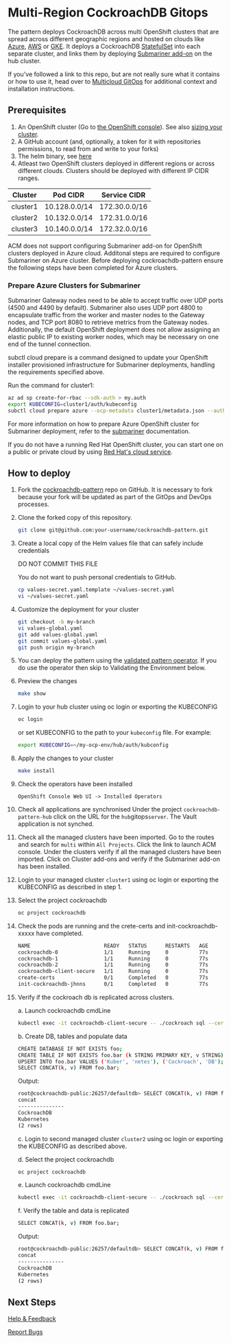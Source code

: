 # Multi-Region CockroachDB Gitops

The pattern deploys CockroachDB across multi OpenShift clusters that are spread across different geographic regions and hosted on clouds like  [Azure](https://portal.azure.com/), [AWS](https://aws.amazon.com/) or [GKE](https://cloud.google.com/kubernetes-engine). It deploys a CockroachDB [StatefulSet](https://kubernetes.io/docs/concepts/workloads/controllers/statefulset/)
into each separate cluster, and links them by deploying [Submariner add-on](https://access.redhat.com/documentation/en-us/red_hat_advanced_cluster_management_for_kubernetes/2.5/html/add-ons/add-ons-overview#submariner) on the hub cluster.

If you've followed a link to this repo, but are not really sure what it contains
or how to use it, head over to [Multicloud GitOps](http://hybrid-cloud-patterns.io/multicloud-gitops/)
for additional context and installation instructions.

## Prerequisites

1. An OpenShift cluster (Go to [the OpenShift console](https://console.redhat.com/openshift/create)). See also [sizing your cluster](../cluster-sizing).
1. A GitHub account (and, optionally, a token for it with repositories permissions, to read from and write to your forks)
1. The helm binary, see [here](https://helm.sh/docs/intro/install/)
1. Atleast two OpenShift clusters deployed in different regions or across different clouds. Clusters should be deployed with different IP CIDR ranges.

| Cluster  |  Pod CIDR |  Service CIDR |
|---|---|---|
| cluster1 | 10.128.0.0/14 | 172.30.0.0/16 |
| cluster2 | 10.132.0.0/14 | 172.31.0.0/16 |
| cluster3 | 10.140.0.0/14 | 172.32.0.0/16 |

ACM does not support configuring Submariner add-on for OpenShift clusters deployed in Azure cloud. Additonal steps are required to configure Submariner on Azure cluster. Before deploying cockroachdb-pattern ensure the following steps have been completed for Azure clusters.

### Prepare Azure Clusters for Submariner

Submariner Gateway nodes need to be able to accept traffic over UDP ports (4500 and 4490 by default). Submariner also uses UDP port 4800 to encapsulate traffic from the worker and master nodes to the Gateway nodes, and TCP port 8080 to retrieve metrics from the Gateway nodes. Additionally, the default OpenShift deployment does not allow assigning an elastic public IP to existing worker nodes, which may be necessary on one end of the tunnel connection.

subctl cloud prepare is a command designed to update your OpenShift installer provisioned infrastructure for Submariner deployments, handling the requirements specified above.

Run the command for cluster1:

```sh
az ad sp create-for-rbac --sdk-auth > my.auth
export KUBECONFIG=cluster1/auth/kubeconfig
subctl cloud prepare azure --ocp-metadata cluster1/metadata.json --auth-file my.auth
```

For more information on how to prepare Azure OpenShift cluster for Submariner deployment, refer to the [submariner](https://submariner.io/getting-started/quickstart/openshift/azure/#prepare-azure-clusters-for-submariner) documentation.

If you do not have a running Red Hat OpenShift cluster, you can start one on a
public or private cloud by using [Red Hat's cloud
service](https://console.redhat.com/openshift/create).

## How to deploy

1. Fork the [cockroachdb-pattern](https://github.com/hybrid-cloud-patterns/cockroachdb-pattern) repo on GitHub.  It is necessary to fork because your fork will be updated as part of the GitOps and DevOps processes.

1. Clone the forked copy of this repository.

    ```sh
    git clone git@github.com:your-username/cockroachdb-pattern.git
    ```

1. Create a local copy of the Helm values file that can safely include credentials

    DO NOT COMMIT THIS FILE

    You do not want to push personal credentials to GitHub.

    ```sh
    cp values-secret.yaml.template ~/values-secret.yaml
    vi ~/values-secret.yaml
    ```

1. Customize the deployment for your cluster

   ```sh
   git checkout -b my-branch
   vi values-global.yaml
   git add values-global.yaml
   git commit values-global.yaml
   git push origin my-branch
   ```

1. You can deploy the pattern using the [validated pattern operator](/infrastructure/using-validated-pattern-operator/). If you do use the operator then skip to Validating the Environment below.

1. Preview the changes

    ```sh
    make show
    ```

1. Login to your hub cluster using oc login or exporting the KUBECONFIG

    ```sh
    oc login
    ```

    or set KUBECONFIG to the path to your `kubeconfig` file. For example:

    ```sh
    export KUBECONFIG=~/my-ocp-env/hub/auth/kubconfig
    ```

1. Apply the changes to your cluster

    ```sh
    make install
    ```

1. Check the operators have been installed

    ```text
    OpenShift Console Web UI -> Installed Operators
    ```

1. Check all applications are synchronised
    Under the project `cockroachdb-pattern-hub` click on the URL for the `hub`gitops`server`. The Vault application is not synched.

1. Check all the managed clusters have been imported.
    Go to the routes and search for `multi` within `All Projects`. Click the link to launch ACM console. Under the clusters verify if all the managed clusters have been imported. Click on Cluster add-ons and verify if the Submariner add-on has been installed.

1. Login to your managed cluster `cluster1` using oc login or exporting the KUBECONFIG as described in step 1.

1. Select the project cockroachdb

    ```sh
    oc project cockroachdb
    ```

1. Check the pods are running and the crete-certs and init-cockroachdb-xxxxx have completed.

    ```sh
    NAME                        READY   STATUS      RESTARTS   AGE
    cockroachdb-0               1/1     Running     0          77s
    cockroachdb-1               1/1     Running     0          77s
    cockroachdb-2               1/1     Running     0          77s
    cockroachdb-client-secure   1/1     Running     0          77s
    create-certs                0/1     Completed   0          77s
    init-cockroachdb-jhnns      0/1     Completed   0          77s
    ```

1. Verify if the cockroach db is replicated across clusters.

   a. Launch cockroachdb cmdLine

    ```sh
    kubectl exec -it cockroachdb-client-secure -- ./cockroach sql --certs-dir=/cockroach-certs --host=cockroachdb-public
    ```

   b. Create DB, tables and populate data

    ```sh
    CREATE DATABASE IF NOT EXISTS foo;
    CREATE TABLE IF NOT EXISTS foo.bar (k STRING PRIMARY KEY, v STRING); 
    UPSERT INTO foo.bar VALUES ('Kuber', 'netes'), ('Cockroach', 'DB');
    SELECT CONCAT(k, v) FROM foo.bar;
    ```

    Output:

    ```sh
    root@cockroachdb-public:26257/defaultdb> SELECT CONCAT(k, v) FROM foo.bar;
    concat
    ---------------
    CockroachDB
    Kubernetes
    (2 rows)
    ```

   c. Login to second managed cluster `cluster2` using oc login or exporting the KUBECONFIG as described above.

   d. Select the project cockroachdb

    ```sh
    oc project cockroachdb
    ```

   e. Launch cockroachdb cmdLine

    ```sh
    kubectl exec -it cockroachdb-client-secure -- ./cockroach sql --certs-dir=/cockroach-certs --host=cockroachdb-public
    ```

   f. Verify the table and data is replicated

    ```sh
    SELECT CONCAT(k, v) FROM foo.bar;
    ```

    Output:

    ```sh
    root@cockroachdb-public:26257/defaultdb> SELECT CONCAT(k, v) FROM foo.bar;
    concat
    ---------------
    CockroachDB
    Kubernetes
    (2 rows)
    ```

## Next Steps

[Help & Feedback](https://groups.google.com/g/hybrid-cloud-patterns)

[Report Bugs](https://github.com/hybrid-cloud-patterns/cockroachdb-pattern/issues)
